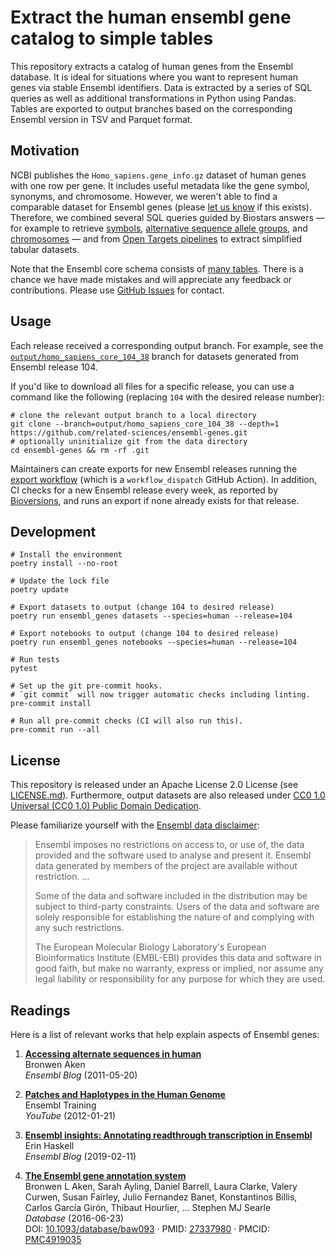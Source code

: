 # Extract the human ensembl gene catalog to simple tables

This repository extracts a catalog of human genes from the Ensembl database.
It is ideal for situations where you want to represent human genes via stable Ensembl identifiers.
Data is extracted by a series of SQL queries as well as additional transformations in Python using Pandas.
Tables are exported to output branches based on the corresponding Ensembl version in TSV and Parquet format.

## Motivation

NCBI publishes the `Homo_sapiens.gene_info.gz` dataset of human genes with one row per gene.
It includes useful metadata like the gene symbol, synonyms, and chromosome.
However, we weren't able to find a comparable dataset for Ensembl genes (please [let us know](https://github.com/related-sciences/ensembl-genes) if this exists).
Therefore, we combined several SQL queries guided by Biostars answers —
for example to retrieve [symbols](https://www.biostars.org/p/14367/#480311), [alternative sequence allele groups](https://www.biostars.org/p/143956/#144112), and [chromosomes](https://www.biostars.org/p/106355/) —
and from [Open Targets pipelines](https://github.com/opentargets/platform-input-support/blob/b5bf58457ae71a7e32d0dae58340ff5f9d30591d/scripts/ensembl/create_genes_dictionary.py#L46-L78) to extract simplified tabular datasets.

Note that the Ensembl core schema consists of [many tables](https://uswest.ensembl.org/info/docs/api/core/core_schema.html).
There is a chance we have made mistakes and will appreciate any feedback or contributions.
Please use [GitHub Issues](https://github.com/related-sciences/ensembl-genes/issues) for contact.

## Usage

Each release received a corresponding output branch.
For example, see the [`output/homo_sapiens_core_104_38`](https://github.com/related-sciences/ensembl-genes/tree/output/homo_sapiens_core_104_38) branch for datasets generated from Ensembl release 104.

If you'd like to download all files for a specific release,
you can use a command like the following (replacing `104` with the desired release number):

```shell
# clone the relevant output branch to a local directory
git clone --branch=output/homo_sapiens_core_104_38 --depth=1 https://github.com/related-sciences/ensembl-genes.git
# optionally uninitialize git from the data directory
cd ensembl-genes && rm -rf .git
```

Maintainers can create exports for new Ensembl releases running the [export workflow](https://github.com/related-sciences/ensembl-genes/actions/workflows/export.yaml)
(which is a `workflow_dispatch` GitHub Action).
In addition, CI checks for a new Ensembl release every week,
as reported by [Bioversions](https://biopragmatics.github.io/bioversions/),
and runs an export if none already exists for that release.

## Development

```shell
# Install the environment
poetry install --no-root

# Update the lock file
poetry update

# Export datasets to output (change 104 to desired release)
poetry run ensembl_genes datasets --species=human --release=104

# Export notebooks to output (change 104 to desired release)
poetry run ensembl_genes notebooks --species=human --release=104

# Run tests
pytest

# Set up the git pre-commit hooks.
# `git commit` will now trigger automatic checks including linting.
pre-commit install

# Run all pre-commit checks (CI will also run this).
pre-commit run --all
```

## License

This repository is released under an Apache License 2.0 License (see [LICENSE.md](LICENSE.md)).
Furthermore, output datasets are also released under [CC0 1.0 Universal (CC0 1.0) Public Domain Dedication](https://creativecommons.org/publicdomain/zero/1.0/).

Please familiarize yourself with the [Ensembl data disclaimer](https://m.ensembl.org/info/about/legal/disclaimer.html):

> Ensembl imposes no restrictions on access to, or use of, the data provided and the software used to analyse and present it. Ensembl data generated by members of the project are available without restriction. …
>
> Some of the data and software included in the distribution may be subject to third-party constraints. Users of the data and software are solely responsible for establishing the nature of and complying with any such restrictions.
>
> The European Molecular Biology Laboratory's European Bioinformatics Institute (EMBL-EBI) provides this data and software in good faith, but make no warranty, express or implied, nor assume any legal liability or responsibility for any purpose for which they are used.

## Readings

Here is a list of relevant works that help explain aspects of Ensembl genes:

<!--
```shell
# command to generate references
manubot cite --md [citation]
```
-->

1. [**Accessing alternate sequences in human**](https://www.ensembl.info/2011/05/20/accessing-non-reference-sequences-in-human/)  
Bronwen Aken  
*Ensembl Blog* (2011-05-20)

2. [**Patches and Haplotypes in the Human Genome**](https://youtu.be/sPE9j_Hw9HU)  
Ensembl Training  
*YouTube* (2012-01-21)

3. [**Ensembl insights: Annotating readthrough transcription in Ensembl**](https://www.ensembl.info/2019/02/11/annotating-readthrough-transcription-in-ensembl/)  
Erin Haskell  
*Ensembl Blog* (2019-02-11)

4. [**The Ensembl gene annotation system**](https://doi.org/f3sd3r)  
Bronwen L Aken, Sarah Ayling, Daniel Barrell, Laura Clarke, Valery Curwen, Susan Fairley, Julio Fernandez Banet, Konstantinos Billis, Carlos García Girón, Thibaut Hourlier, … Stephen MJ Searle  
*Database* (2016-06-23)  
DOI: [10.1093/database/baw093](https://doi.org/10.1093/database/baw093) · PMID: [27337980](https://www.ncbi.nlm.nih.gov/pubmed/27337980) · PMCID: [PMC4919035](https://www.ncbi.nlm.nih.gov/pmc/articles/PMC4919035)

